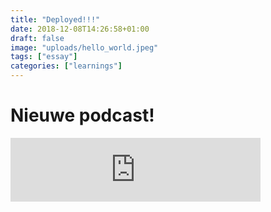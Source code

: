 ```yaml
---
title: "Deployed!!!"
date: 2018-12-08T14:26:58+01:00
draft: false
image: "uploads/hello_world.jpeg"
tags: ["essay"]
categories: ["learnings"]
---
```


# Nieuwe podcast!

<iframe src="https://anchor.fm/baginda/embed/episodes/Music-to-become-mindful-e2kj2c" height="102px" width="400px" frameborder="0" scrolling="no"></iframe>